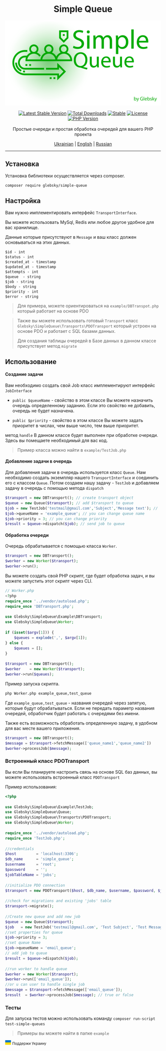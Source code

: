 <h1 align="center">Simple Queue</h1>

<img src="logo.png" alt="Simple Queue" />
<p align="center">
<a href="https://packagist.org/packages/glebsky/simple-queue"><img src="https://poser.pugx.org/glebsky/simple-queue/v" alt="Latest Stable Version"></a>
<a href="https://packagist.org/packages/glebsky/simple-queue"><img src="https://poser.pugx.org/glebsky/simple-queue/downloads" alt="Total Downloads"></a>
<a href="https://packagist.org/packages/glebsky/simple-queue"><img src="https://poser.pugx.org/glebsky/simple-queue/v/unstable" alt="Stable"></a>
<a href="https://packagist.org/packages/glebsky/simple-queue"><img src="https://poser.pugx.org/glebsky/simple-queue/license" alt="License"></a>
<a href="https://packagist.org/packages/glebsky/simple-queue"><img src="https://badgen.net/packagist/php/glebsky/simple-queue" alt="PHP Version"></a>
<br>
<br>
Простые очереди и простая обработка очередей для вашего PHP проекта
<p align="center">
    <a href="../docs/READMEUA.md">Ukrainian</a> | <a href="../README.md">English</a> | <a href="READMERU.md">Russian</a>
</p>

---

## Установка

Установка библиотеки осуществляется через composer.
```
composer require glebsky/simple-queue
```

## Настройка

Вам нужно имплементировать интерфейс `TransportInterface`.

Вы можете использовать MySql, Redis или любое другое удобное для вас хранилище.

Данные которые присутствуют в `Message` и ваш класс должен основываться на этих данных.
```shell
$id - int
$status - int
$created_at - timestamp
$updated_at - timestamp 
$attempts - int
$queue  - string
$job - string
$body - string
$priority - int
$error - string
```
> Для примера, можете ориентироваться на `example/DBTranspot.php` который работает на основе PDO

> Также вы можете использовать готовый `Transport` класс `Glebsky\SimpleQueue\Transports\PDOTransport` который устроен на основе PDO и работает с SQL базами данных.
> 
> Для создания таблицы очередей в Базе данных в данном классе присутствует метод `migrate`

## Использование

#### Создание задачи

Вам необходимо создать свой Job класс имплементируют интерфейс `JobInterface`

- `public $queueName` - свойство в этом классе Вы можете назначить очередь определенному заданию. Если это свойство
  не добавить, очередь не будет назначена.

- `public $priority` - свойство в этом классе Вы можете задать приоритет в числах, чем выше число, тем выше
  приоритет.

метод `handle` В данном классе будет выполнен при обработке очереди. Здесь вы помещаете необходимый для вас код.

> Пример класса можно найти в `example/TestJob.php`

#### Добавление задачи в очередь

Для добавления задачи в очередь используется класс `Queue`. Нам необходимо создать экземпляр нашего `TransportInterface`
и соединить его с классом `Queue`. Потом создаем нашу задачу - `TestJob` и добавляем задачу в очередь с помощью
метода `dispatch`

```php
$transport = new DBTransport(); // create transport object
$queue = new Queue($transport); // add $transport to queue  
$job = new TestJob('testmail@gmail.com','Subject','Message text'); //  create job
$job->queueName = 'example_queue'; // you can change queue name
$job->priority = 3; // you can change priority
$result = $queue->dispatch($job); // send job to queue
```

#### Обработка очереди

Очередь обрабатывается с помощью класса `Worker`.

```php
$transport = new DBTransport();
$worker = new Worker($transport);
$worker->run();
```

Вы можете создать свой PHP скрипт, где будет обработка задач, и вы можете запустить этот скрипт через CLI.

```php
// Worker.php
<?php
require_once '../vendor/autoload.php';
require_once 'DBTransport.php';

use Glebsky\SimpleQueue\Example\DBTransport;
use Glebsky\SimpleQueue\Worker;

if (isset($argv[1])) {
    $queues = explode(',', $argv[1]);
} else {
    $queues = [];
}

$transport = new DBTransport();
$worker    = new Worker($transport);
$worker->run($queues);
```

Пример запуска скрипта.

```sh
php Worker.php example_queue,test_queue
```

Где `example_queue,test_queue` - названия очередей через запятую, которые будут обрабатываться. Если не передать
параметр названия очередей, обработчик будет работать с очередями без имени.

Также есть возможность обработать определенную задачу, в удобном для вас месте вашего приложения.

```php
$transport = new DBTransport();
$message = $transport->fetchMessage(['queue_name1','queue_name2'])
$worker->processJob($message);
```

### Встроенный класс PDOTransport
Вы если Вы планируете настроить связь на основе SQL баз данных, вы можете использовать встроенный класс `PDOTransport`

Пример использования:
```php
<?php

use Glebsky\SimpleQueue\Example\TestJob;
use Glebsky\SimpleQueue\Queue;
use Glebsky\SimpleQueue\Transports\PDOTransport;
use Glebsky\SimpleQueue\Worker;

require_once '../vendor/autoload.php';
require_once 'TestJob.php';

//credentials
$host         = 'localhost:3306';
$db_name      = 'simple_queue';
$username     = 'root';
$password     = '';
$jobTableName = 'jobs';

//initialize PDO connection
$transport = new PDOTransport($host, $db_name, $username, $password, $jobTableName);

//check for migrations and existing 'jobs' table
$transport->migrate();

//Create new queue and add new job
$queue = new Queue($transport);
$job   = new TestJob('testmail@gmail.com', 'Test Subject', 'Test Message text');
//set properties for queue
$job->priority = 3;
//set queue Name
$job->queueName = 'email_queue';
// add job to queue
$result = $queue->dispatch($job);

//run worker to handle queue
$worker = new Worker($transport);
$worker->run(['email_queue']);
//or u can user to handle single job
$message = $transport->fetchMessage(['email_queue']);
$result  = $worker->processJob($message); // true or false
```

### Тесты

Для запуска тестов можно использовать команду
`composer run-script test-simple-queues`

> Примеры вы можете найти в папке `example`

<img src="uaflag.jpg" alt="UA FLAG" /> <small>Поддержи Украину</small>